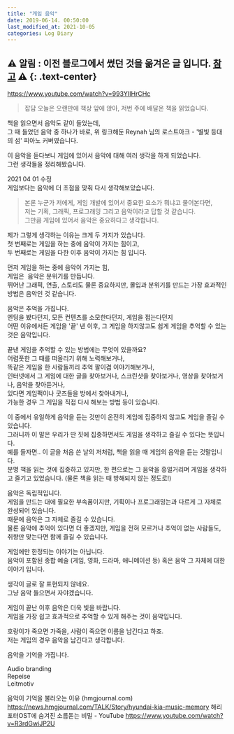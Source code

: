 ```yaml
---
title: "게임 음악"
date: 2019-06-14. 00:50:00
last_modified_at: 2021-10-05
categories: Log Diary
---
```

⚠ **알림** : 이전 블로그에서 썼던 것을 옮겨온 글 입니다. [참고](https://ttmdacl.github.io/log/diary/hello-blog/) ⚠
{: .text-center}
---

https://www.youtube.com/watch?v=993YIIHrCHc

> 잡담
오늘은 오랜만에 책상 앞에 앉아, 저번 주에 배달온 책을 읽었습니다.

책을 읽으면서 음악도 같이 들었는데,  
그 때 들었던 음악 중 하나가 바로, 위 링크해둔 Reynah 님의 로스트아크 - '별빛 등대의 섬' 피아노 커버였습니다.

이 음악을 듣다보니 게임에 있어서 음악에 대해 여러 생각을 하게 되었습니다.  
그런 생각들을 정리해봤습니다.

2021 04 01 수정  
게임보다는 음악에 더 초점을 맞춰 다시 생각해보았습니다.

> 본론
누군가 저에게, 게임 개발에 있어서 중요한 요소가 뭐냐고 물어본다면,  
저는 기획, 그래픽, 프로그래밍 그리고 음악이라고 답할 것 같습니다.  
그만큼 게임에 있어서 음악은 중요하다고 생각합니다.

제가 그렇게 생각하는 이유는 크게 두 가지가 있습니다.  
첫 번째로는 게임을 하는 중에 음악이 가지는 힘이고,  
두 번째로는 게임을 다한 이후 음악이 가지는 힘 입니다.

먼저 게임을 하는 중에 음악이 가지는 힘,  
게임은 
​
음악은 분위기를 만듭니다.  
뛰어난 그래픽, 연출, 스토리도 물론 중요하지만, 몰입과 분위기를 만드는 가장 효과적인 방법은 음악인 것 같습니다.

음악은 추억을 가집니다.  
엔딩을 봤다던지, 모든 컨텐츠를 소모한다던지, 게임을 접는다던지  
어떤 이유에서든 게임을 '끝' 낸 이후, 그 게임을 하지않고도 쉽게 게임을 추억할 수 있는 것은 음악입니다.

끝낸 게임을 추억할 수 있는 방법에는 무엇이 있을까요?  
어렴풋한 그 때를 떠올리기 위해 노력해보거나,  
똑같은 게임을 한 사람들끼리 추억 팔이겸 이야기해보거나,  
인터넷에서 그 게임에 대한 글을 찾아보거나, 스크린샷을 찾아보거나, 영상을 찾아보거나, 음악을 찾아듣거나,  
있다면 게임팩이나 굿즈들을 방에서 찾아내거나,  
가능한 경우 그 게임을 직접 다시 해보는 방법 등이 있습니다.

이 중에서 유일하게 음악을 듣는 것만이 온전히 게임에 집중하지 않고도 게임을 즐길 수 있습니다.  
그러니까 이 말은 우리가 딴 짓에 집중하면서도 게임을 생각하고 즐길 수 있다는 뜻입니다.  
예를 들자면.. 이 글을 처음 쓴 날의 저처럼, 책을 읽을 때 게임의 음악을 듣는 것말입니다.  
분명 책을 읽는 것에 집중하고 있지만, 한 편으로는 그 음악을 흥얼거리며 게임을 생각하고 즐기고 있었습니다. (물론 책을 읽는 때 방해되지 않는 정도로!)

음악은 독립적입니다.  
게임을 만드는 대에 필요한 부속품이지만, 기획이나 프로그래밍는과 다르게 그 자체로 완성되어 있습니다.  
때문에 음악은 그 자체로 즐길 수 있습니다.  
물론 음악에 추억이 있다면 더 좋겠지만, 게임을 전혀 모르거나 추억이 없는 사람들도, 취향만 맞는다면 함께 즐길 수 있습니다.

게임에만 한정되는 이야기는 아닙니다.  
음악이 포함된 종합 예술 (게임, 영화, 드라마, 애니메이션 등) 혹은 음악 그 자체에 대한 이야기 입니다.

생각이 글로 잘 표현되지 않네요.  
그냥 음악 들으면서 자야겠습니다.

게임이 끝난 이후 음악은 더욱 빛을 바랍니다.  
게임을 가장 쉽고 효과적으로 추억할 수 있게 해주는 것이 음악입니다.

호랑이가 죽으면 가죽을, 사람이 죽으면 이름을 남긴다고 하죠.  
저는 게임의 경우 음악을 남긴다고 생각합니다.

음악을 기억을 가집니다.  

Audio branding  
Repeise  
Leitmotiv

음악이 기억을 불러오는 이유 (hmgjournal.com)
https://news.hmgjournal.com/TALK/Story/hyundai-kia-music-memory
해리포터OST에 숨겨진 소름돋는 비밀 - YouTube
https://www.youtube.com/watch?v=R3rdGwiJP2U